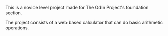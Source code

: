 This is a novice level project made for The Odin Project's foundation section.

The project consists of a web based calculator that can do basic arithmetic
operations. 